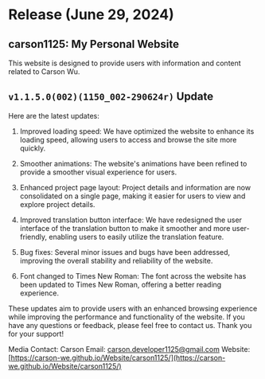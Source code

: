 # Release (June 29, 2024)

## carson1125: My Personal Website
This website is designed to provide users with information and content related to Carson Wu.

## `v1.1.5.0(002)(1150_002-290624r)` Update

Here are the latest updates:

1. Improved loading speed: We have optimized the website to enhance its loading speed, allowing users to access and browse the site more quickly.

2. Smoother animations: The website's animations have been refined to provide a smoother visual experience for users.

3. Enhanced project page layout: Project details and information are now consolidated on a single page, making it easier for users to view and explore project details.

4. Improved translation button interface: We have redesigned the user interface of the translation button to make it smoother and more user-friendly, enabling users to easily utilize the translation feature.

5. Bug fixes: Several minor issues and bugs have been addressed, improving the overall stability and reliability of the website.

6. Font changed to Times New Roman: The font across the website has been updated to Times New Roman, offering a better reading experience.

These updates aim to provide users with an enhanced browsing experience while improving the performance and functionality of the website. If you have any questions or feedback, please feel free to contact us. Thank you for your support!

Media Contact:
Carson
Email: [carson.developer1125@gmail.com](mailto:carson.developer1125@gmail.com)
Website: [https://carson-we.github.io/Website/carson1125/](https://carson-we.github.io/Website/carson1125/)
